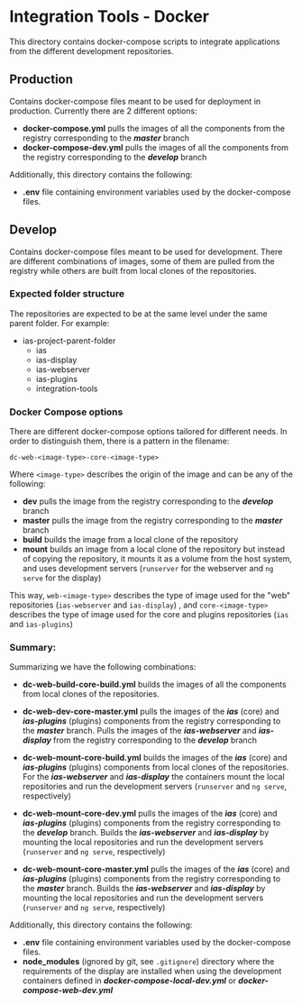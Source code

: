 # Integration Tools - Docker

This directory contains docker-compose scripts to integrate applications from the different development repositories.

## Production
Contains docker-compose files meant to be used for deployment in production. Currently there are 2 different options:

* **docker-compose.yml** pulls the images of all the components from the registry corresponding to the ***master*** branch
* **docker-compose-dev.yml** pulls the images of all the components from the registry corresponding to the ***develop*** branch

Additionally, this directory contains the following:

* **.env** file containing environment variables used by the docker-compose files.


## Develop
Contains docker-compose files meant to be used for development. There are different combinations of images, some of them are pulled from the registry while others are built from local clones of the repositories.

### Expected folder structure
The repositories are expected to be at the same level under the same parent folder. For example:

* ias-project-parent-folder
  - ias
  - ias-display
  - ias-webserver
  - ias-plugins
  - integration-tools

### Docker Compose options
There are different docker-compose options tailored for different needs. In order to distinguish them, there is a pattern in the filename:

`dc-web-<image-type>-core-<image-type>`

Where `<image-type>` describes the origin of the image and can be any of the following:
* **dev** pulls the image from the registry corresponding to the ___develop___ branch
* **master** pulls the image from the registry corresponding to the ___master___ branch
* **build** builds the image from a local clone of the repository
* **mount** builds an image from a local clone of the repository but instead of copying the repository, it mounts it as a volume from the host system, and uses development servers (`runserver` for the webserver and `ng serve` for the display)

This way, `web-<image-type>` describes the type of image used for the "web" repositories (`ias-webserver` and `ias-display`)
, and `core-<image-type>` describes the type of image used for the core and plugins repositories (`ias` and `ias-plugins`)

### Summary:
Summarizing we have the following combinations:

* **dc-web-build-core-build.yml** builds the images of all the components from local clones of the repositories.

* **dc-web-dev-core-master.yml** pulls the images of the ___ias___ (core) and ___ias-plugins___ (plugins) components from the registry corresponding to the ***master*** branch. Pulls the images of the ___ias-webserver___ and ___ias-display___ from the registry corresponding to the ***develop*** branch

* **dc-web-mount-core-build.yml** builds the images of the ___ias___ (core) and ___ias-plugins___ (plugins) components from local clones of the repositories. For the ___ias-webserver___ and ___ias-display___ the containers mount the local repositories and run the development servers (`runserver` and `ng serve`, respectively)

* **dc-web-mount-core-dev.yml** pulls the images of the ___ias___ (core) and ___ias-plugins___ (plugins) components from the registry corresponding to the ***develop*** branch. Builds the ___ias-webserver___ and ___ias-display___ by mounting the local repositories and run the development servers (`runserver` and `ng serve`, respectively)

* **dc-web-mount-core-master.yml** pulls the images of the ___ias___ (core) and ___ias-plugins___ (plugins) components from the registry corresponding to the ***master*** branch. Builds the ___ias-webserver___ and ___ias-display___ by mounting the local repositories and run the development servers (`runserver` and `ng serve`, respectively)

Additionally, this directory contains the following:

* **.env** file containing environment variables used by the docker-compose files.
* **node_modules** (ignored by git, see `.gitignore`) directory where the requirements of the display are installed when using the development containers defined in ___docker-compose-local-dev.yml___ or ___docker-compose-web-dev.yml___
